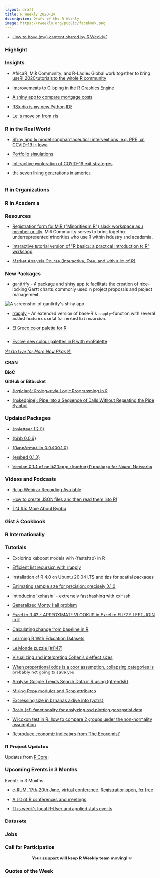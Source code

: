 ```yaml
---
layout: draft
title: R Weekly 2020-24
description: Draft of the R Weekly
image: https://rweekly.org/public/facebook.png
---
```


+ [How to have (my) content shared by R Weekly?](https://github.com/rweekly/rweekly.org#how-to-have-my-content-shared-by-r-weekly)


###  Highlight



### Insights

+ [AfricaR, MiR Community, and R-Ladies Global work together to bring useR! 2020 tutorials to the whole R community](https://africa-r.org/post/user2020/)

+ [Improvements to Clipping in the R Graphics Engine](https://developer.r-project.org/Blog/public/2020/06/08/improvements-to-clipping-in-the-r-graphics-engine/)

+ [A shiny app to compare mortgage costs](https://scottishsnow.wordpress.com/2020/06/11/shiny-mortgage-costs/)

+ [RStudio is my new Python IDE](https://aebou.rbind.io/posts/2020/06/rstudio-is-my-new-python-ide/)

+ [Let's move on from iris](https://www.garrickadenbuie.com/blog/lets-move-on-from-iris/)

### R in the Real World

+ [Shiny app to model nonpharmaceutical interventions, e.g. PPE, on COVID-19 in Iowa](https://covid-19.public-health.uiowa.edu)

+ [Portfolio simulations](https://osm.netlify.com/post/portfolio-simulations/)

+ [Interactive exploration of COVID-19 exit strategies](https://fabiandablander.com/r/Covid-Exit.html)

+ [the seven living generations in america](https://jtimm.net/2020/06/10/american-generations/)

![]()

###  R in Organizations



###  R in Academia



###  Resources

+ [Registration form for MiR ("Minorities in R") slack workspace as a member or ally](https://docs.google.com/forms/d/1x3eFj0syKeFkEQVg1XNSDOFlbOCkIDseKxKeC8or1-U/viewform?edit_requested=true). MiR Community serves to bring together underrepresented minorities who use R within industry and academia.

+ [Interactive tutorial version of "R basics: a practical introduction to R" workshop](https://ariel.rbind.io/workshop/rbasics/#interactive-tutorials)

+ [Market Analysis Course (Interactive, Free, and with a lot of R)](http://skranz.github.io//r/2020/06/10/MarketAnalysis.html)

###  New Packages

+ [ganttrify](https://github.com/giocomai/ganttrify/) - A package and shiny app to facilitate the creation of nice-looking Gantt charts, commonly used in project proposals and project management.

![A screenshot of ganttrify's shiny app](https://raw.githubusercontent.com/giocomai/ganttrify/master/man/figures/shiny_ganttrify_screenshot.png)

+ [rrapply](https://jorischau.github.io/rrapply/) - An extended version of base-R's `rapply`-function with several added features useful for nested list recursion.

+ [El Greco color palette for R](https://www.markuslang.org/blog/archives/2020/06/09/el-greco-color-palette-for-r/)

![]()

+ [Evolve new colour palettes in R with evoPalette](http://gradientdescending.com/evolve-new-colour-palettes-in-r-with-evopalette/)

<p class="added-hostname"><a href="https://rweekly.org/live" target="_blank" class="externalLink">📦 <i>Go Live for More New Pkgs</i> 📦</a></p>

**CRAN**



**BioC**



**GitHub or Bitbucket**

+ [{logician}: Prolog-style Logic Programming in R](https://github.com/dirkschumacher/logician)

+ [{nakedpipe}: Pipe Into a Sequence of Calls Without Repeating the Pipe Symbol](https://github.com/moodymudskipper/nakedpipe)

### Updated Packages

+ [{paletteer 1.2.0}](https://github.com/EmilHvitfeldt/paletteer)

+ [{binb 0.0.6}](http://dirk.eddelbuettel.com/blog/2020/06/10#binb_0.0.6)

+ [{RcppArmadillo 0.9.900.1.0}](http://dirk.eddelbuettel.com/blog/2020/06/09#rcpparmadillo_0.9.900.1.0)

+ [{embed 0.1.0}](https://www.tidyverse.org/blog/2020/06/embed-0-1-0/)

+ [Version 0.1.4 of nnlib2Rcpp: a(nother) R package for Neural Networks](http://r-posts.com/version-0-1-4-of-nnlib2rcpp-another-r-package-for-neural-networks/)

###  Videos and Podcasts

+ [Rcpp Webinar Recording Available](http://dirk.eddelbuettel.com/blog/2020/06/09#rcpp_webinar_june2020)

+ [How to create JSON files and then read them into R!](https://youtu.be/AU5j8b43F-4)

+ [T^4 #5: More About Byobu](http://dirk.eddelbuettel.com/blog/2020/06/07#005_more_byobu)

### Gist & Cookbook



### R Internationally



###  Tutorials

+ [Exploring xgboost models with {fastshap} in R](https://hfshr.netlify.app/posts/2020-06-07-variable-inportance-with-fastshap/)

+ [Efficient list recursion with rrapply](https://jorischau.github.io/rrapply/articles/articles/when-to-use-rrapply.html)

+ [Installation of R 4.0 on Ubuntu 20.04 LTS and tips for spatial packages](https://rtask.thinkr.fr/installation-of-r-4-0-on-ubuntu-20-04-lts-and-tips-for-spatial-packages/)

+ [Estimating sample size for precision: precisely 0.1.0](https://malco.io/2020/05/26/estimating-sample-size-for-precision-precisely-0-1-0/)

+ [Introducing 'xxhashr' - extremely fast hashing with xxHash](https://coolbutuseless.github.io/2020/06/12/introducing-xxhashr-extremely-fast-hashing-with-xxhash/)

+ [Generalized Monty Hall problem](http://r.iresmi.net/2020/06/12/generalized-monty-hall-problem/)

+ [Excel to R #3 - APPROXIMATE VLOOKUP in Excel to FUZZY LEFT_JOIN in R](https://www.programmingwithr.com/excel-to-r-3-approximate-vlookup-in-excel-to-fuzzy-left-join-in-r/)

+ [Calculating change from baseline in R](https://thomasadventure.blog/posts/calculating-change-from-baseline-in-r/)

+ [Learning R With Education Datasets](https://rviews.rstudio.com/2020/06/11/learning-r-with-education-datasets/)

+ [Le Monde puzzle [#1147]](https://xianblog.wordpress.com/2020/06/10/le-monde-puzzle-1147/)

+ [Visualizing and interpreting Cohen’s d effect sizes](https://paulvanderlaken.com/2020/06/09/visualize-interpret-cohens-d-effect-size/)

+ [When proportional odds is a poor assumption, collapsing categories is probably not going to save you](https://www.rdatagen.net/post/more-fun-with-ordinal-scales-combining-categories-may-not-make-solve-the-problem-of-non-proportionality/)

+ [Analyse Google Trends Search Data in R using {gtrendsR}](https://www.programmingwithr.com/analyse-google-trends-search-data-in-r-using-gtrendsr/)

+ [Mixing Rcpp modules and Rcpp attributes](https://gallery.rcpp.org//articles/mixing-modules-and-export/)

+ [Expressing size in bananas a dive into {vctrs}](https://blog.rmhogervorst.nl/blog/2020/06/08/expressing-size-in-bananas-a-dive-into-vctrs/)

+ [Basic {sf} functionality for analyzing and plotting geospatial data](http://joshuamrosenberg.com/post/2020/06/08/basic-sf-functionality-for-analyzing-and-plotting-geospatial-data/)

+ [Wilcoxon test in R: how to compare 2 groups under the non-normality assumption](https://www.statsandr.com/blog/wilcoxon-test-in-r-how-to-compare-2-groups-under-the-non-normality-assumption/)

+ [Reproduce economic indicators from ‘The Economist’](https://macro.cepremap.fr/article/2020-06/economic-indicators/)

<!--<div class="post-more-begin></div><div class="post-more-end"></div>-->

###  R Project Updates

Updates from [R Core](http://developer.r-project.org/blosxom.cgi/R-devel/NEWS):


###  Upcoming Events in 3 Months

Events in 3 Months:

+ [e-RUM, 17th-20th June](https://2020.erum.io/), [virtual conference](https://2020.erum.io/#erumgoesvirtual). [Registration open, for free](https://www.eventbrite.it/e/e-rum2020-tickets-104546978828)

+ [A list of R conferences and meetings](https://jumpingrivers.github.io/meetingsR/events.html)

+ [This week's local R-User and applied stats events](https://community.rstudio.com/c/irl)


### Datasets

### Jobs




###  Call for Participation


<p class="hide-support added-hostname support-rweekly" style="text-align: center;font-weight: bold;">Your <a class="non-visited externalLink" href="https://www.patreon.com/rweekly" onclick="pas(this)">support</a> will keep R Weekly team moving! 💡</p>

###  Quotes of the Week

